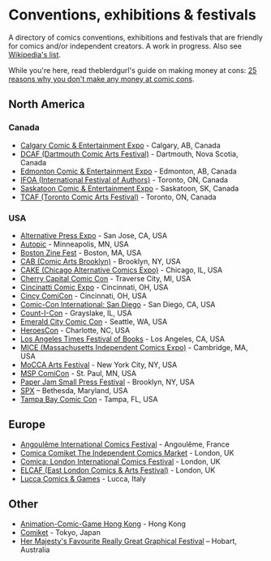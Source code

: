 # Conventions, exhibitions & festivals

A directory of comics conventions, exhibitions and festivals that are friendly for comics and/or independent creators. A work in progress. Also see [Wikipedia's list](https://en.wikipedia.org/wiki/List_of_comic_book_conventions).

While you're here, read theblerdgurl's guide on making money at cons: [25 reasons why you don't make any money at comic cons](http://theblerdgurl.tumblr.com/post/121104481939/25-reasons-why-you-dont-make-any-money-at-comic).

## North America

### Canada

- [Calgary Comic & Entertainment Expo](http://calgaryexpo.com/) - Calgary, AB, Canada
- [DCAF (Dartmouth Comic Arts Festival)](http://dcaf.strangeadventures.com/) - Dartmouth, Nova Scotia, Canada
- [Edmonton Comic & Entertainment Expo](http://edmontonexpo.com/) - Edmonton, AB, Canada
- [IFOA (International Festival of Authors)](http://ifoa.org/) - Toronto, ON, Canada
- [Saskatoon Comic & Entertainment Expo](http://saskexpo.com/) - Saskatoon, SK, Canada
- [TCAF (Toronto Comic Arts Festival)](http://torontocomics.com/) - Toronto, ON, Canada

### USA

- [Alternative Press Expo](http://www.alternativepressexpo.com/) - San Jose, CA, USA
- [Autopic](http://autoptic.org/) - Minneapolis, MN, USA
- [Boston Zine Fest](http://bostonzinefest.tumblr.com/) - Boston, MA, USA
- [CAB (Comic Arts Brooklyn)](http://comicartsbrooklyn.com/) - Brooklyn, NY, USA
- [CAKE (Chicago Alternative Comics Expo)](http://www.cakechicago.com/) - Chicago, IL, USA
- [Cherry Capital Comic Con](http://www.cherrycapitalcon.com/) - Traverse City, MI, USA
- [Cincinatti Comic Expo](http://cincinnaticomicexpo.com/) - Cincinnati, OH, USA
- [Cincy ComiCon](http://www.cincycomicon.com/) - Cincinnati, OH, USA
- [Comic-Con International: San Diego](http://www.comic-con.org/) - San Diego, CA, USA
- [Count-I-Con](http://counticon.com/) - Grayslake, IL, USA
- [Emerald City Comic Con](http://www.emeraldcitycomicon.com/) - Seattle, WA, USA
- [HeroesCon](http://www.heroesonline.com) - Charlotte, NC, USA
- [Los Angeles Times Festival of Books](http://events.latimes.com/festivalofbooks/) - Los Angeles, CA, USA
- [MICE (Massachusetts Independent Comics Expo)](http://www.micexpo.org/) - Cambridge, MA, USA
- [MoCCA Arts Festival](http://moccafestnyc.tumblr.com/) - New York City, NY, USA
- [MSP ComiCon](http://www.mcbacomicons.com/) - St. Paul, MN, USA
- [Paper Jam Small Press Festival](http://paperjamfest.tumblr.com/) - Brooklyn, NY, USA
- [SPX](http://www.spxpo.com/) – Bethesda, Maryland, USA
- [Tampa Bay Comic Con](http://tampabaycomiccon.com/) - Tampa, FL, USA

## Europe

- [Angoulême International Comics Festival](http://www.bdangouleme.com/) -  Angoulême, France
- [Comica Comiket The Independent Comics Market](http://comiket.comica.london/) - London, UK
- [Comica: London International Comics Festival](http://www.comica.london/) - London, UK
- [ELCAF (East London Comics & Arts Festival)](http://www.elcaf.co.uk/) - London, UK
- [Lucca Comics & Games](http://www.luccacomicsandgames.com/) - Lucca, Italy

## Other

- [Animation-Comic-Game Hong Kong](http://www.ani-com.hk/) - Hong Kong
- [Comiket](http://www.comiket.co.jp/index_e.html) - Tokyo, Japan
- [Her Majesty's Favourite Really Great Graphical Festival](http://hobartgraphicsfestival.tumblr.com/) – Hobart, Australia

